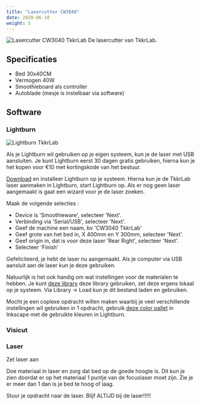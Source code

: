 ```yaml
---
title: "Lasercutter CW3040"
date: 2020-06-10
weight: 5
---
```


![Lasercutter CW3040 TkkrLab](/images/TkkrLab_Laser_Cutter_CW3040.jpeg)
De lasercutter van TkkrLab.
  
## Specificaties
 * Bed 30x40CM
 * Vermogen 40W
 * Smoothieboard als controller
 * Autoblade (mesje is instelbaar via software)

## Software

### Lightburn

![Lightburn TkkrLab](/images/Lightburn_TkkrLab.png)

Als je Lightburn wil gebruiken op je eigen systeem, kun je de laser met USB aansluiten. Je kunt Lightburn eerst 30 dagen gratis gebruiken, hierna kun je het kopen voor €10 met kortingskode van het bestuur.

[Download](https://lightburnsoftware.com/pages/trial-version-try-before-you-buy) en installeer Lightburn op je systeem. Hierna kun je de TkkrLab laser aanmaken in Lightburn, start Lightburn op. Als er nog geen laser aangemaakt is gaat een wizard voor je de laser zoeken. 

Maak de volgende selecties :

 * Device is 'Smoothieware', selecteer 'Next'.
 * Verbinding via 'Serial/USB', selecteer 'Next'.
 * Geef de machine een naam, bv 'CW3040 TkkrLab'
 * Geef grote van het bed in, X 400mm en Y 300mm, selecteer 'Next'.
 * Geef origin in, dat is voor deze laser 'Rear Right', selecteer 'Next'.
 * Selecteer 'Finish'

Gefeliciteerd, je hebt de laser nu aangemaakt. Als je computer via USB aansluit aan de laser kun je deze gebruiken.

Natuurlijk is het ook handig om wat instellingen voor de materialen te hebben. Je kunt [deze library](/files/Tkkrlab.clb) deze library gebruiken, zet deze ergens lokaal op je systeem. Via Library -> Load kun je dit bestand laden en gebruiken.

Mocht je een coplexe opdracht willen maken waarbij je veel verschillende instellingen wil gebruiken in 1 opdracht, gebruik [deze color pallet](/files/color_palette_lightburn.zip) in Inkscape met de gebruikte kleuren in Lightburn.

### Visicut


### Laser

Zet laser aan

Doe materiaal in laser en zorg dat bed op de goede hoogte is. Dit kun je zien doordat er op het materiaal 1 puntje van de focuslaser moet zijn. Zie je er meer dan 1 dan is je bed te hoog of laag.

Stuur je opdracht naar de laser. Blijf ALTIJD bij de laser!!!!! 

